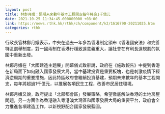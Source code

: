 ```yaml
---
layout: post
title: 林鄭月娥：預期未來數年基本工程開支每年將逾1千億元
date: 2021-10-25 11:34:45.000000000 +08:00
link: https://news.rthk.hk/rthk/ch/component/k2/1616790-20211025.htm
categories: rthk
---
```


行政長官林鄭月娥表示，中央在過去一年多為香港制定頒布《香港國安法》和完善特區選舉制度，對一國兩制在香港行穩致遠意義重大，讓社會在有利長遠規劃的氛圍中重新出發。

林鄭月娥在「大國建造主題展」開幕儀式致辭說，政府在《施政報告》中提到香港在新局面下如何融入國家發展大局，當中基建投資是重要板塊，也是刺激疫情下經濟逆周期的重要措施，因此特區政府會繼續投資基建，預期未來數年的基本工程開支，每年將超過1千億元，以推展各項民生工程，改善市民居住環境。

林鄭月娥又說，政府提出「北部都會區」發展策略，希望徹底解決香港的土地房屋問題，另一方面作為香港融入粵港澳大灣區和國家發展大局的重要平台，政府會全力推進各項建造工作，以新視野配合國家發展藍圖。
